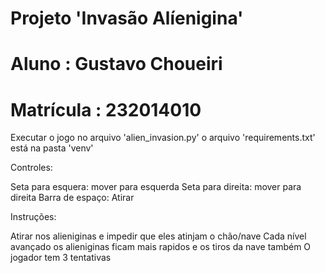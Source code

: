 # Projeto 'Invasão Alíenigina'
# Aluno : Gustavo Choueiri
# Matrícula : 232014010

Executar o jogo no arquivo 'alien_invasion.py'
o arquivo 'requirements.txt' está na pasta 'venv'

Controles:

Seta para esquera: mover para esquerda
Seta para direita: mover para direita
Barra de espaço: Atirar

Instruções:

Atirar nos alieniginas e impedir que eles atinjam o chão/nave
Cada nível avançado os alieniginas ficam mais rapidos e os tiros da nave também
O jogador tem 3 tentativas
